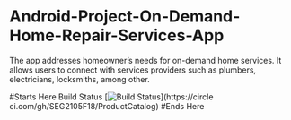 # Android-Project-On-Demand-Home-Repair-Services-App
The app addresses homeowner’s needs for on-demand home services. It allows users to connect with services providers such as plumbers, electricians, locksmiths, among other.

#Starts Here
Build Status
[![Build
Status](https://circleci.com/gh/AliKhanafer7/Android-Project-On-Demand-Home-Repair-Services-App.png?branch=deliverableFour)](https://circle
ci.com/gh/SEG2105F18/ProductCatalog)
#Ends Here
